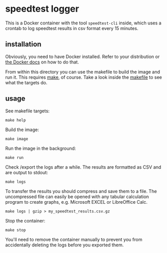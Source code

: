 # speedtest logger

This is a Docker container with the tool `speedtest-cli` inside, which
uses a crontab to log speedtest results in csv format every 15 minutes.

## installation

Obviously, you need to have Docker installed. Refer to your distribution or
[the Docker docs](https://docs.docker.com/install/) on how to do that.

From within this directory you can use the makefile to build the image and
run it. This requires [make](https://www.gnu.org/software/make/), of course.
Take a look inside the [makefile](makefile) to see what the targets do.

## usage

See makefile targets:

    make help

Build the image:

    make image

Run the image in the background:

    make run

Check /export the logs after a while. The results are formatted as CSV and
are output to stdout:

    make logs

To transfer the results you should compress and save them to a file. The
uncompressed file can easily be opened with any tabular calculation program
to create graphs, e.g. Microsoft EXCEL or LibreOffice Calc.

    make logs | gzip > my_speedtest_results.csv.gz

Stop the container:

    make stop

You'll need to remove the container manually to prevent you from accidentally
deleting the logs before you exported them.

